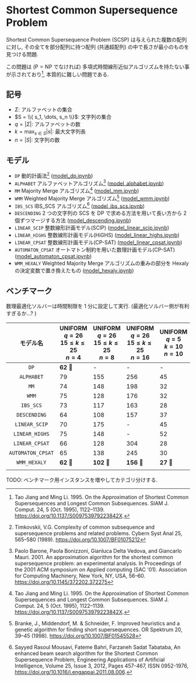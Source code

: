 # Shortest Common Supersequence Problem

Shortest Common Supersequence Problem (SCSP) は与えられた複数の配列に対し,
その全てを部分配列に持つ配列 (共通超配列) の中で長さが最小のものを見つける問題. 

この問題は ($\mathrm{P} = \mathrm{NP}$ でなければ) 多項式時間線形近似アルゴリズムを持たない事が示されており[^1], 
本質的に難しい問題である. 

## 記号

- $\Sigma$: アルファベットの集合
- $S = \\{ s_1, \dots, s_n \\}$: 文字列の集合
- $q = |\Sigma|$: アルファベットの数
- $k = \max_{s \in S} |s|$: 最大文字列長
- $n = |S|$: 文字列の数

## モデル

- `DP` 動的計画法[^5] ([model_dp.ipynb](./__marimo__/model_dp.ipynb))
- `ALPHABET` アルファベットアルゴリズム[^3] ([model_alphabet.ipynb](./__marimo__/model_alphabet.ipynb))
- `MM` Majority Merge アルゴリズム[^1] ([model_mm.ipynb](./__marimo__/model_mm.ipynb))
- `WMM` Weighted Majority Merge アルゴリズム[^4] ([model_wmm.ipynb](./__marimo__/model_wmm.ipynb))
- `IBS_SCS` IBS_SCS アルゴリズム[^2] ([model_ibs_scs.ipynb](./__marimo__/model_ibs_scs.ipynb))
- `DESCENDING` 2 つの文字列の SCS を DP で求める方法を用いて長い方から 2 個ずつマージする方法 ([model_descending.ipynb](./__marimo__/model_descending.ipynb))
- `LINEAR_SCIP` 整数線形計画モデル(SCIP) ([model_linear_scip.ipynb](./__marimo__/model_linear_scip.ipynb))
- `LINEAR_HIGHS` 整数線形計画モデル(HiGHS) ([model_linear_highs.ipynb](./__marimo__/model_linear_highs.ipynb))
- `LINEAR_CPSAT` 整数線形計画モデル(CP-SAT) ([model_linear_cpsat.ipynb](./__marimo__/model_linear_cpsat.ipynb))
- `AUTOMATON_CPSAT` オートマトン制約を用いた数理計画モデル(CP-SAT) ([model_automaton_cpsat.ipynb](./__marimo__/model_automaton_cpsat.ipynb))
- `WMM_HEXALY` Weighted Majority Merge アルゴリズムの重みの部分を Hexaly の決定変数で置き換えたもの ([model_hexaly.ipynb](./__marimo__/model_hexaly.ipynb))

## ベンチマーク

数理最適化ソルバーは時間制限を 1 分に設定して実行. (最適化ソルバー側が有利すぎるか...? )

| モデル名 | UNIFORM <br> $q=26$ <br> $15 \leq k \leq 25$ <br> $n=4$ | UNIFORM <br> $q=26$ <br> $15 \leq k \leq 25$ <br> $n=8$ | UNIFORM <br> $q=26$ <br> $15 \leq k \leq 25$ <br> $n=16$ | UNIFORM <br> $q=5$ <br> $k=10$ <br> $n=10$ | UNIFORM <br> $q=5$ <br> $k=10$ <br> $n=50$ | NUCLEOTIDE <br> $k=10$ <br> $n=10$ | NUCLEOTIDE <br> $k=50$ <br> $n=50$ | PROTEIN <br> $k=10$ <br> $n=10$ | PROTEIN <br> $k=50$ <br> $n=50$ |
| :---: | --- | --- | --- | --- | --- | --- | --- | --- | --- |
| `DP`              | **62** 🥇 | - | - | - | - | - | - | - | - |
| `ALPHABET`        | 79 | 155 | 256 | 45 | 50 | 39 | 201 | 71 | 782 |
| `MM`              | 74 | 148 | 198 | 32 | 36 | 27 | 150 | 62 | 536 |
| `WMM`             | 75 | 128 | 176 | 32 | 37 | 26 | 146 | 57 | 475 |
| `IBS_SCS`         | 73 | 117 | 163 | 28 | **34** 🥇 | **24** 🥇 | 141 | 51 | 893 |
| `DESCENDING`      | 64 | 108 | 157 | 37 | 71 | 35 | 185 | 53 | **458** 🥇 |
| `LINEAR_SCIP`     | 70 | 175 | - | 45 | - | 42 | - | 70 | - |
| `LINEAR_HIGHS`    | 75 | 148 | - | 52 | - | 32 | - | 66 | - |
| `LINEAR_CPSAT`    | 66 | 128 | 304 | 28 | 463 | **24** 🥇 | - | 49 | - |
| `AUTOMATON_CPSAT` | 65 | 138 | 245 | 30 | 42 | 25 | - | 45 | - |
| `WMM_HEXALY`          | **62** 🥇 | **102** 🥇 | **156** 🥇 | **27** 🥇 | **34** 🥇 | **24** 🥇 | **136** 🥇 | **44** 🥇 | 498 |
| | | | | | | | | | |

TODO: ベンチマーク用インスタンスを増やしてカテゴリ分けする. 

[^1]: Tao Jiang and Ming Li. 1995. On the Approximation of Shortest Common Supersequences and Longest Common Subsequences. SIAM J. Comput. 24, 5 (Oct. 1995), 1122–1139. https://doi.org/10.1137/S009753979223842X. 
[^2]: Sayyed Rasoul Mousavi, Fateme Bahri, Farzaneh Sadat Tabataba, An enhanced beam search algorithm for the Shortest Common Supersequence Problem, Engineering Applications of Artificial Intelligence, Volume 25, Issue 3, 2012, Pages 457-467, ISSN 0952-1976, https://doi.org/10.1016/j.engappai.2011.08.006.
[^3]: Paolo Barone, Paola Bonizzoni, Gianluca Delta Vedova, and Giancarlo Mauri. 2001. An approximation algorithm for the shortest common supersequence problem: an experimental analysis. In Proceedings of the 2001 ACM symposium on Applied computing (SAC '01). Association for Computing Machinery, New York, NY, USA, 56–60. https://doi.org/10.1145/372202.372275
[^4]: Branke, J., Middendorf, M. & Schneider, F. Improved heuristics and a genetic algorithm for finding short supersequences. OR Spektrum 20, 39–45 (1998). https://doi.org/10.1007/BF01545528
[^5]: Timkovskii, V.G. Complexity of common subsequence and supersequence problems and related problems. Cybern Syst Anal 25, 565–580 (1989). https://doi.org/10.1007/BF01075212
